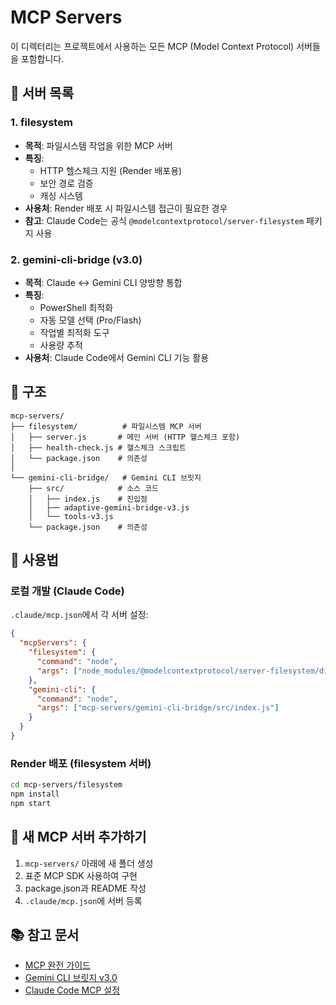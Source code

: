 # MCP Servers

이 디렉터리는 프로젝트에서 사용하는 모든 MCP (Model Context Protocol) 서버들을 포함합니다.

## 📁 서버 목록

### 1. **filesystem** 
- **목적**: 파일시스템 작업을 위한 MCP 서버
- **특징**: 
  - HTTP 헬스체크 지원 (Render 배포용)
  - 보안 경로 검증
  - 캐싱 시스템
- **사용처**: Render 배포 시 파일시스템 접근이 필요한 경우
- **참고**: Claude Code는 공식 `@modelcontextprotocol/server-filesystem` 패키지 사용

### 2. **gemini-cli-bridge** (v3.0)
- **목적**: Claude ↔ Gemini CLI 양방향 통합
- **특징**:
  - PowerShell 최적화
  - 자동 모델 선택 (Pro/Flash)
  - 작업별 최적화 도구
  - 사용량 추적
- **사용처**: Claude Code에서 Gemini CLI 기능 활용

## 🔧 구조

```
mcp-servers/
├── filesystem/          # 파일시스템 MCP 서버
│   ├── server.js       # 메인 서버 (HTTP 헬스체크 포함)
│   ├── health-check.js # 헬스체크 스크립트
│   └── package.json    # 의존성
│
└── gemini-cli-bridge/   # Gemini CLI 브릿지
    ├── src/            # 소스 코드
    │   ├── index.js    # 진입점
    │   ├── adaptive-gemini-bridge-v3.js
    │   └── tools-v3.js
    └── package.json    # 의존성
```

## 📝 사용법

### 로컬 개발 (Claude Code)
`.claude/mcp.json`에서 각 서버 설정:
```json
{
  "mcpServers": {
    "filesystem": {
      "command": "node",
      "args": ["node_modules/@modelcontextprotocol/server-filesystem/dist/index.js"]
    },
    "gemini-cli": {
      "command": "node",
      "args": ["mcp-servers/gemini-cli-bridge/src/index.js"]
    }
  }
}
```

### Render 배포 (filesystem 서버)
```bash
cd mcp-servers/filesystem
npm install
npm start
```

## 🚀 새 MCP 서버 추가하기

1. `mcp-servers/` 아래에 새 폴더 생성
2. 표준 MCP SDK 사용하여 구현
3. package.json과 README 작성
4. `.claude/mcp.json`에 서버 등록

## 📚 참고 문서

- [MCP 완전 가이드](../docs/mcp-complete-guide.md)
- [Gemini CLI 브릿지 v3.0](../docs/gemini-cli-bridge-v3-improvements.md)
- [Claude Code MCP 설정](../docs/claude-code-mcp-setup.md)